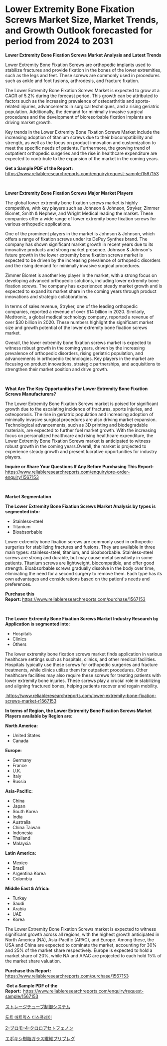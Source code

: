 <p><h1>Lower Extremity Bone Fixation Screws Market Size, Market Trends, and Growth Outlook forecasted for period from 2024 to 2031</h1></p><p><strong>Lower Extremity Bone Fixation Screws Market Analysis and Latest Trends</strong></p>
<p><p>Lower Extremity Bone Fixation Screws are orthopedic implants used to stabilize fractures and provide fixation in the bones of the lower extremities, such as the legs and feet. These screws are commonly used in procedures such as ankle and foot fusions, arthrodesis, and fracture fixation.</p><p>The Lower Extremity Bone Fixation Screws Market is expected to grow at a CAGR of 5.2% during the forecast period. This growth can be attributed to factors such as the increasing prevalence of osteoarthritis and sports-related injuries, advancements in surgical techniques, and a rising geriatric population. Additionally, the demand for minimally invasive surgical procedures and the development of bioresorbable fixation implants are driving market growth.</p><p>Key trends in the Lower Extremity Bone Fixation Screws Market include the increasing adoption of titanium screws due to their biocompatibility and strength, as well as the focus on product innovation and customization to meet the specific needs of patients. Furthermore, the growing trend of outpatient orthopedic surgeries and the rise in healthcare expenditure are expected to contribute to the expansion of the market in the coming years.</p></p>
<p><strong>Get a Sample PDF of the Report:&nbsp;</strong> <a href="https://www.reliableresearchreports.com/enquiry/request-sample/1567153">https://www.reliableresearchreports.com/enquiry/request-sample/1567153</a></p>
<p>&nbsp;</p>
<p><strong>Lower Extremity Bone Fixation Screws Major Market Players</strong></p>
<p><p>The global lower extremity bone fixation screws market is highly competitive, with key players such as Johnson & Johnson, Stryker, Zimmer Biomet, Smith & Nephew, and Wright Medical leading the market. These companies offer a wide range of lower extremity bone fixation screws for various orthopedic applications. </p><p>One of the prominent players in the market is Johnson & Johnson, which offers a range of fixation screws under its DePuy Synthes brand. The company has shown significant market growth in recent years due to its innovative products and strong market presence. Johnson & Johnson's future growth in the lower extremity bone fixation screws market is expected to be driven by the increasing prevalence of orthopedic disorders and the rising demand for minimally invasive surgical procedures.</p><p>Zimmer Biomet is another key player in the market, with a strong focus on developing advanced orthopedic solutions, including lower extremity bone fixation screws. The company has experienced steady market growth and is expected to expand its market share in the coming years through product innovations and strategic collaborations.</p><p>In terms of sales revenue, Stryker, one of the leading orthopedic companies, reported a revenue of over $14 billion in 2020. Similarly, Medtronic, a global medical technology company, reported a revenue of over $30 billion in 2020. These numbers highlight the significant market size and growth potential of the lower extremity bone fixation screws market.</p><p>Overall, the lower extremity bone fixation screws market is expected to witness robust growth in the coming years, driven by the increasing prevalence of orthopedic disorders, rising geriatric population, and advancements in orthopedic technologies. Key players in the market are focusing on product innovations, strategic partnerships, and acquisitions to strengthen their market position and drive growth.</p></p>
<p>&nbsp;</p>
<p><strong>What Are The Key Opportunities For Lower Extremity Bone Fixation Screws Manufacturers?</strong></p>
<p><p>The Lower Extremity Bone Fixation Screws market is poised for significant growth due to the escalating incidence of fractures, sports injuries, and osteoporosis. The rise in geriatric population and increasing adoption of minimally invasive surgical procedures are also driving market expansion. Technological advancements, such as 3D printing and biodegradable materials, are expected to further fuel market growth. With the increasing focus on personalized healthcare and rising healthcare expenditure, the Lower Extremity Bone Fixation Screws market is anticipated to witness robust growth in the coming years.Overall, the market is projected to experience steady growth and present lucrative opportunities for industry players.</p></p>
<p><strong>Inquire or Share Your Questions If Any Before Purchasing This Report:</strong> <a href="https://www.reliableresearchreports.com/enquiry/pre-order-enquiry/1567153">https://www.reliableresearchreports.com/enquiry/pre-order-enquiry/1567153</a></p>
<p>&nbsp;</p>
<p><strong>Market Segmentation</strong></p>
<p><strong>The Lower Extremity Bone Fixation Screws Market Analysis by types is segmented into:</strong></p>
<p><ul><li>Stainless-steel</li><li>Titanium</li><li>Bioabsorbable</li></ul></p>
<p><p>Lower extremity bone fixation screws are commonly used in orthopedic surgeries for stabilizing fractures and fusions. They are available in three main types: stainless-steel, titanium, and bioabsorbable. Stainless-steel screws are strong and durable, but may cause metal sensitivity in some patients. Titanium screws are lightweight, biocompatible, and offer good strength. Bioabsorbable screws gradually dissolve in the body over time, eliminating the need for a second surgery to remove them. Each type has its own advantages and considerations based on the patient's needs and preferences.</p></p>
<p><strong>Purchase this Report:&nbsp;</strong><a href="https://www.reliableresearchreports.com/purchase/1567153">https://www.reliableresearchreports.com/purchase/1567153</a></p>
<p>&nbsp;</p>
<p><strong>The Lower Extremity Bone Fixation Screws Market Industry Research by Application is segmented into:</strong></p>
<p><ul><li>Hospitals</li><li>Clinics</li><li>Others</li></ul></p>
<p><p>The lower extremity bone fixation screws market finds application in various healthcare settings such as hospitals, clinics, and other medical facilities. Hospitals typically use these screws for orthopedic surgeries and fracture treatments, while clinics utilize them for outpatient procedures. Other healthcare facilities may also require these screws for treating patients with lower extremity bone injuries. These screws play a crucial role in stabilizing and aligning fractured bones, helping patients recover and regain mobility.</p></p>
<p><a href="https://www.reliableresearchreports.com/lower-extremity-bone-fixation-screws-market-r1567153">&nbsp;https://www.reliableresearchreports.com/lower-extremity-bone-fixation-screws-market-r1567153</a></p>
<p><strong>In terms of Region, the Lower Extremity Bone Fixation Screws Market Players available by Region are:</strong></p>
<p>
    <p> <strong> North America: </strong>
        <ul>
            <li>United States</li>
            <li>Canada</li>
        </ul>
        </p> 
    <p> <strong> Europe: </strong>
        <ul>
            <li>Germany</li>
            <li>France</li>
            <li>U.K.</li>
            <li>Italy</li>
            <li>Russia</li>
        </ul>
        </p> 
    <p> <strong> Asia-Pacific: </strong>
        <ul>
            <li>China</li>
            <li>Japan</li>
            <li>South Korea</li>
            <li>India</li>
            <li>Australia</li>
            <li>China Taiwan</li>
            <li>Indonesia</li>
            <li>Thailand</li>
            <li>Malaysia</li>
        </ul>
        </p> 
    <p> <strong> Latin America: </strong>
        <ul>
            <li>Mexico</li>
            <li>Brazil</li>
            <li>Argentina Korea</li>
            <li>Colombia</li>
        </ul>
        </p> 
    <p> <strong> Middle East & Africa: </strong>
        <ul>
            <li>Turkey</li>
            <li>Saudi</li>
            <li>Arabia</li>
            <li>UAE</li>
            <li>Korea</li>
        </ul>
    </p>
    </p>
<p><p>The Lower Extremity Bone Fixation Screws market is expected to witness significant growth across all regions, with the highest growth anticipated in North America (NA), Asia-Pacific (APAC), and Europe. Among these, the USA and China are expected to dominate the market, accounting for 30% and 25% of the market share respectively. Europe is expected to hold a market share of 20%, while NA and APAC are projected to each hold 15% of the market share valuation.</p></p>
<p><strong>Purchase this Report: </strong><a href="https://www.reliableresearchreports.com/purchase/1567153">https://www.reliableresearchreports.com/purchase/1567153</a></p>
<p>&nbsp;<strong>Get a Sample PDF of the Report:&nbsp;&nbsp;</strong><a href="https://www.reliableresearchreports.com/enquiry/request-sample/1567153">https://www.reliableresearchreports.com/enquiry/request-sample/1567153</a></p>
<p><strong></strong></p>
<p><p><a href="https://github.com/CieloStamm/Market-Research-Report-List-1/blob/main/561561591903.md">ストレージチューブ制御システム</a></p><p><a href="https://github.com/OwenHamiytll568745/Market-Research-Report-List-1/blob/main/137650184780.md">도트 매트릭스 디스플레이</a></p><p><a href="https://github.com/decker5351/Market-Research-Report-List-1/blob/main/445522290947.md">2-ブロモ-4-クロロアセトフェノン</a></p><p><a href="https://medium.com/@mad.jake/%E3%82%A8%E3%83%9D%E3%82%AD%E3%82%B7%E6%A8%B9%E8%84%82%E3%82%AC%E3%83%A9%E3%82%B9%E7%B9%8A%E7%B6%AD%E3%83%97%E3%83%AA%E3%83%97%E3%83%AC%E3%82%B0%E5%B8%82%E5%A0%B4%E3%83%AC%E3%83%9D%E3%83%BC%E3%83%88%E3%81%AF-%E3%81%93%E3%81%AE%E5%B8%82%E5%A0%B4%E3%81%AE%E6%9C%80%E6%96%B0%E3%81%AE%E3%83%88%E3%83%AC%E3%83%B3%E3%83%89%E3%81%A8%E6%88%90%E9%95%B7%E6%A9%9F%E4%BC%9A%E3%82%92%E6%98%8E%E3%82%89%E3%81%8B%E3%81%AB%E3%81%97%E3%81%A6%E3%81%84%E3%81%BE%E3%81%99-e0bece7fda0a">エポキシ樹脂ガラス繊維プリプレグ</a></p></p>